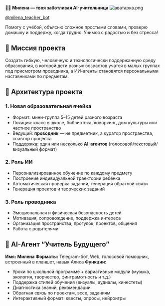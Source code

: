 👩‍🏫 **Милена — твоя заботливая AI-учительница**
![аватарка.png](attachment:c127144e-21bf-4945-913e-af7ad0d0db74:аватарка.png)

[@milena_teacher_bot](https://t.me/milena_teacher_bot)

Помогу с учёбой, объясню сложное простыми словами, проверю домашку и поддержу, когда трудно. Учимся с радостью и без стресса!

## **🧭 Миссия проекта**

Создать гибкую, человечную и технологически поддержанную среду образования, в которой дети разных возрастов учатся в малых группах под присмотром проводника, а ИИ-агенты становятся персональными наставниками по предметам.

## **🧩 Архитектура проекта**

### **1. Новая образовательная ячейка**
- Формат: мини-группа 5–15 детей разного возраста
- Локация: класс в школе, библиотека, коворкинг, дом культуры или частное пространство
- Ведущий: **проводник** — не предметник, а куратор пространства, соавтор процесса
- Поддержка: один или несколько **AI-агентов** (голосовой/текстовый/визуальный формат)

### **2. Роль ИИ**
- Персонализированное обучение по каждому предмету
- Построение индивидуальной траектории ребёнка
- Автоматическая проверка заданий, генерация обратной связи
- Генерация проектов и творческих заданий

### **3. Роль проводника**
- Эмоциональная и физическая безопасность детей
- Мотивация, сопровождение, поддержка интереса
- Организация пространства, прогулок, проектов, общения
- Работа с родителями

## **🤖 AI-Агент “Учитель Будущего”**
**Имя:** **Милена**
**Форматы:** Telegram-бот, Web, голосовой помощник, встроенный в планшет, навык Алиса
**Функции:**
- Уроки по школьной программе + вариативные модули (музыка, экология, творчество, финграмотность и т.д.)
- Поддержка стилей обучения (визуалы, аудиалы, кинестеты)
- Диагностика знаний, рекомендации
- Обратная связь по проектам, эссе, заданиям
- Интерактивный формат: квесты, опросы, нейроигры
